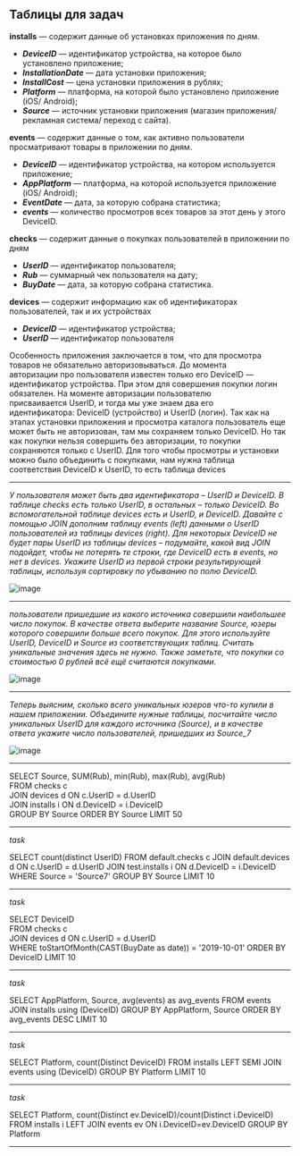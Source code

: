 ## Таблицы для задач  

  **installs** — содержит данные об установках приложения по дням.  
- **_DeviceID_** — идентификатор устройства, на которое было установлено приложение;  
- **_InstallationDate_** — дата установки приложения;  
- **_InstallCost_** — цена установки приложения в рублях;  
- **_Platform_** — платформа, на которой было установлено приложение (iOS/ Android);  
- **_Source_** — источник установки приложения (магазин приложения/ рекламная система/ переход с сайта).  

**events** — содержит данные о том, как активно пользователи просматривают товары в приложении по дням.  
- **_DeviceID_** — идентификатор устройства, на котором используется приложение;  
- **_AppPlatform_** — платформа, на которой используется приложение (iOS/ Android);  
- **_EventDate_** — дата, за которую собрана статистика;  
- **_events_** — количество просмотров всех товаров за этот день у этого DeviceID.  

 **checks** — содержит данные о покупках пользователей в приложении по дням  
- **_UserID_** — идентификатор пользователя;  
- **_Rub_** — суммарный чек пользователя на дату;  
- **_BuyDate_** — дата, за которую собрана статистика.  

**devices** — содержит информацию как об идентификаторах пользователей, так и их устройствах  
- **_DeviceID_** — идентификатор устройства;  
- **_UserID_** — идентификатор пользователя  

Особенность приложения заключается в том, что для просмотра товаров не обязательно авторизовываться. До момента авторизации про пользователя известен только его DeviceID — идентификатор устройства. При этом для совершения покупки логин обязателен. На моменте авторизации пользователю присваивается UserID, и тогда мы уже знаем два его идентификатора: DeviceID (устройство) и UserID (логин). Так как на этапах установки приложения и просмотра каталога пользователь еще может быть не авторизован, там мы сохраняем только DeviceID. Но так как покупки нельзя совершить без авторизации, то покупки сохраняются только с UserID. Для того чтобы просмотры и установки можно было объединить с покупками, нам нужна таблица соответствия DeviceID к UserID, то есть таблица devices  
__________
*У пользователя может быть два идентификатора – UserID и DeviceID. В таблице checks есть только UserID, в остальных – только DeviceID. Во вспомогательной таблице devices есть и UserID, и DeviceID.  Давайте с помощью JOIN дополним таблицу events (left) данными о UserID пользователей из таблицы devices (right). Для некоторых DeviceID не будет пары UserID из таблицы devices – подумайте, какой вид JOIN подойдет, чтобы не потерять те строки, где DeviceID есть в events, но нет в devices.  Укажите UserID из первой строки результирующей таблицы, используя сортировку по убыванию по полю DeviceID.*

![image](https://github.com/darina6688/SQL/assets/152012358/64106743-be5b-4a5a-b586-13b72b9ad375)
___________________
*пользователи пришедшие из какого источника совершили наибольшее число покупок. В качестве ответа выберите название Source, юзеры которого совершили больше всего покупок.  Для этого используйте UserID, DeviceID и Source из соответствующих таблиц. Считать уникальные значения здесь не нужно. Также заметьте, что покупки со стоимостью 0 рублей всё ещё считаются покупками.*

 ![image](https://github.com/darina6688/SQL/assets/152012358/21888597-0bdc-4b43-b8f9-9c5104d878cb)
____________________    
*Теперь выясним, сколько всего уникальных юзеров что-то купили в нашем приложении. Объедините нужные таблицы, посчитайте число уникальных UserID для каждого источника (Source), и в качестве ответа укажите число пользователей, пришедших из Source_7*

![image](https://github.com/darina6688/SQL/assets/152012358/32b0c855-f661-4406-86f7-51f3810f5520)
_____________________
SELECT 
    Source,
    SUM(Rub), 
    min(Rub),
    max(Rub),
    avg(Rub)   
FROM 
    checks c   
    JOIN devices d ON c.UserID = d.UserID  
    JOIN installs i ON d.DeviceID = i.DeviceID    
GROUP BY Source
ORDER BY Source
LIMIT 50 
_______________________
*task*

SELECT  count(distinct UserID)
FROM  default.checks c
      JOIN default.devices d ON c.UserID = d.UserID 
      JOIN test.installs i ON d.DeviceID = i.DeviceID
WHERE Source = 'Source7' 
GROUP BY Source
LIMIT 10

_________________________
*task*

SELECT 
    DeviceID    
FROM checks c   
     JOIN devices d ON c.UserID = d.UserID   
WHERE toStartOfMonth(CAST(BuyDate as date)) = '2019-10-01' 
ORDER BY DeviceID 
LIMIT 10

_______________________
*task*

SELECT 
    AppPlatform,
    Source,
    avg(events) as avg_events
FROM events    
     JOIN installs using (DeviceID)
GROUP BY AppPlatform, Source
ORDER BY avg_events DESC 
LIMIT 10 

_____________________________
*task*

SELECT Platform,
     count(Distinct DeviceID)
FROM installs
     LEFT SEMI JOIN events using (DeviceID)
GROUP BY Platform
LIMIT 10 

_________________________________
*task*

SELECT Platform,
       count(Distinct ev.DeviceID)/count(Distinct i.DeviceID)
FROM installs i 
     LEFT JOIN events ev ON i.DeviceID=ev.DeviceID 
GROUP BY Platform

___________________________
